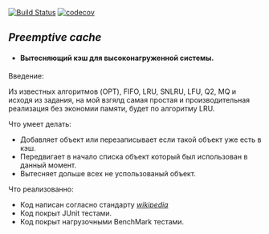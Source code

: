 [![Build Status](https://travis-ci.org/Artyom16RUS/Preemptive_cache.svg?branch=master)](https://travis-ci.org/Artyom16RUS/Preemptive_cache) [![codecov](https://codecov.io/gh/Artyom16RUS/Preemptive_cache/branch/master/graph/badge.svg)](https://codecov.io/gh/Artyom16RUS/Preemptive_cache)
## _Preemptive cache_

* #### Вытесняющий кэш для высоконагруженной системы.

Введение:

Из известных алгоритмов (OPT), FIFO, LRU, SNLRU, LFU, Q2, MQ и исходя из задания, на мой взгялд самая простая и 
производительная реализация без экономии памяти, будет по алгоритму LRU. 

Что умеет делать:
- Добавляет объект или перезаписывает если такой объект уже есть в кэш.
- Передвигает в начало списка объект который был использован в данный момент.
- Вытесняет дольше всех не успользованый объект.

Что реализованно:
- Код написан согласно стандарту  _[wikipedia](https://ru.wikipedia.org/wiki/%D0%90%D0%BB%D0%B3%D0%BE%D1%80%D0%B8%D1%82%D0%BC%D1%8B_%D0%BA%D1%8D%D1%88%D0%B8%D1%80%D0%BE%D0%B2%D0%B0%D0%BD%D0%B8%D1%8F#Least_recently_used_(%D0%92%D1%8B%D1%82%D0%B5%D1%81%D0%BD%D0%B5%D0%BD%D0%B8%D0%B5_%D0%B4%D0%B0%D0%B2%D0%BD%D0%BE_%D0%BD%D0%B5%D0%B8%D1%81%D0%BF%D0%BE%D0%BB%D1%8C%D0%B7%D1%83%D0%B5%D0%BC%D1%8B%D1%85))_
- Код покрыт JUnit тестами.
- Код покрыт нагрузочными BenchMark тестами.





